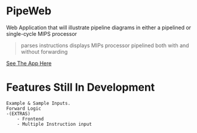 # PipeWeb
Web Application that will illustrate pipeline diagrams in either a pipelined or single-cycle MIPS processor

> parses instructions
> displays MIPs processor pipelined both with and without forwarding


<a href="http://htmlpreview.github.io/?https://github.com/bentheredonethat/PipeWeb/blob/master/index.html">See The App Here</a>





# Features Still In Development

	Example & Sample Inputs.
	Forward Logic
	-(EXTRAS)
		- Frontend 
		- Multiple Instruction input
